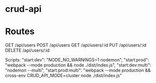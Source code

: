 # crud-api

# Routes
GET       /api/users
POST      /api/users
GET       /api/users/:id
PUT       /api/users/:id
DELETE    /api/users/:id


Scripts: 
"start:dev": "NODE_NO_WARNINGS=1 nodemon",
"start:prod": "webpack --mode production && node ./dist/index.js",
"start:dev:multi": "nodemon --multi",
"start:prod:multi": "webpack --mode production && cross-env CRUD_API_MODE=cluster node ./dist/index.js"
